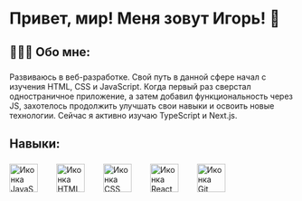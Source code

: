
<h1>Привет, мир! Меня зовут Игорь! 👋</h1>

###

<h2>👨🏻‍💻 Обо мне:</h2>

###

<p>Развиваюсь в веб-разработке. Свой путь в данной сфере начал с изучения HTML, CSS и JavaScript. Когда первый раз сверстал одностраничное приложение, а затем добавил функциональность через JS, захотелось продолжить улучшать свои навыки и освоить новые технологии.  Сейчас я активно изучаю TypeScript и Next.js.</p>

###

<h2>Навыки:</h2>

###

<div>
 <img src="https://cdn-icons-png.flaticon.com/128/919/919828.png" height="50" alt="Иконка JavaScript" />
 <img width="25" />
 <img src="https://cdn-icons-png.flaticon.com/128/331/331395.png" height="50" alt="Иконка HTML" />
 <img width="25" />
 <img src="https://cdn-icons-png.flaticon.com/128/331/331383.png" height="50" alt="Иконка CSS" />
 <img width="25" />
 <img src="https://cdn-icons-png.flaticon.com/128/7690/7690119.png" height="50" alt="Иконка React" />
 <img width="25" />
 <img src="https://cdn-icons-png.flaticon.com/128/4494/4494740.png" height="50" alt="Иконка Git" />
 <img width="25" />
</div>
